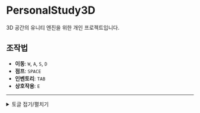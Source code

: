 # PersonalStudy3D

3D 공간의 유니티 엔진을 위한 개인 프로젝트입니다.

## 조작법

- **이동**: `W`, `A`, `S`, `D`
- **점프**: `SPACE`
- **인벤토리**: `TAB`
- **상호작용**: `E`

---

<details>
<summary>토글 접기/펼치기</summary>

### 구현 기능

---

### **기본 이동 및 점프**


- **난이도**: ★★☆☆☆
    - `InputSystem`의 `Invoke`를 통해 이벤트를 트리거하고 `Movement`에서 구독하여 입력값에 따른 변수를 초기화합니다.
    - 상태(State)에 따라 실제 움직일 함수를 호출합니다.

---

### **체력바 UI**


- **난이도**: ★★☆☆☆
    - 체력바는 `ValueSystem`을 상속받아 `Update`를 추상화합니다.
    - `VitalController`에서 추상화된 `ValueSystem`의 함수를 제공하고 호출합니다.

---

### **동적 환경 조사**


- **난이도**: ★★★☆☆
    - `Interaction` 컴포넌트에서 레이 충돌을 검사합니다.
    - 충돌한 오브젝트의 `IInteractable` 인터페이스를 통해 추상화 함수를 호출합니다.

---

### **점프대** *(Class JumpPad)*


- **난이도**: ★★★☆☆
    - `OnCollisionEnter`를 통해 충돌 시 충돌된 `Collision`의 `Rigidbody`에 `AddForce`를 호출합니다.

---

### **아이템 데이터**


- **난이도**: ★★★☆☆
    - `ItemSO`를 상속받는 `ConsumableSO`, `EquipmentSO`를 생성했습니다.

---

### **아이템 사용**


- **난이도**: ★★★☆☆
    - `ItemSO`의 `Use` 메소드를 추상화하고, 상속받는 SO에서 `Use`를 구현하도록 했습니다.

---

## 3️⃣ 도전 기능 가이드

> 🚨 모든 필수 기능 구현을 마친 후 선택적으로 도전하는 기능입니다.
> 

---

### **추가 UI**

- **난이도**: ★★☆☆☆
    - **스태미너 UI**와 **인벤토리 UI**를 제작했습니다.
    - `ValueSystem`을 상속받아 `Update`를 추상화하고, `VitalController`에서 함수를 제공하고 호출합니다.
    - 인벤토리 UI는 단순하게 구현되어 있어, 개편의 필요성을 느끼고 있습니다.

---

### **3인칭 시점**

- **난이도**: ★★★☆☆
    - `Movement`의 `ApplyLook` 메소드에서 3인칭 시점이 될 수 있도록 계산하고 있습니다.

---

### **움직이는 플랫폼 구현**

- **난이도**: ★★★☆☆
    - `Platform` 컴포넌트를 통해 유니티에서 제공하는 `Mathf.PingPong`을 사용하여 0부터 1까지 값을 얻고 해당 값으로 보간했습니다.
    - `OnCollisionEnter` 시 플레이어의 계층 구조를 `Platform`의 자식으로 변경합니다.

---

### **벽 타기 및 매달리기**

- **난이도**: ★★★★☆
    - 플레이어의 앞 방향으로 `Raycast`를 수행합니다.
    - 바라보는 곳 앞에 사다리가 존재하면 `Climb` 상태로 전이됩니다.
    - 해당 상태에서는 `ApplyMove` 대신 `ApplyClimb`을 호출해 진행했습니다.
    - `AddForce.Acceleration`을 사용해 구현해봤으나 자연스러운 움직임 구현이 어려워 입력값을 Y값으로 치환해 구현했습니다.

---

### **다양한 아이템 구현**

- **난이도**: ★★★★☆
    - `ConsumableSO`에서 `Use` 메소드를 재정의하여 `Type`에 따라 `switch` 분기를 나누었습니다.
    - 많은 분기가 생길 경우 다형성을 통해 리팩토링해야 함을 느끼고 있습니다.

---

### **장비 장착**

- **난이도**: ★★★★☆
    - `Equipment`, `Equip` 클래스를 통해 구현했습니다.
    - 장착 시 `EquipmentSO`를 받습니다.

---

### **레이저 트랩**

- **난이도**: ★★★★☆
    - `Raycast`를 사용해 특정 구간을 레이로 감시합니다.
    - 플레이어가 레이저를 통과하면 `Text`를 활성화하고 코루틴을 통해 유지시켰습니다.

---

### **상호작용 가능한 오브젝트 표시**

- **난이도**: ★★★★★
    - `Interaction`에서 `IInteractable`의 `OnHitRay` 메소드를 통해 호출됩니다.
    - `Cannon`에서 상속받은 `IInteractable`의 `OnHitRay`를 구현하면서 `WorldCanvas`의 `Text` 위치를 상호작용 중인 오브젝트의 머리 위에 위치하게 했습니다.

---

### **플랫폼 발사기**

- **난이도**: ★★★★★
    - `Cannon`에서 구현한 `IInteractable`의 `OnInteract`에서 발사를 구현했습니다.
    - 현재 프로젝트 구조상 `ApplyMove`가 호출될 때 입력값이 없으면 `Velocity`를 0으로 초기화하는데, 입력값이 없을 때 항상 호출되어 `AddForce`를 통해 발사돼도 X, Z축 힘이 초기화되는 문제가 있었습니다.
    - **상태 패턴**을 통해 `InteractionState`를 만들었고, 해당 상태에서 `ApplyMove`를 호출하지 않도록 하여 해결했습니다.
    - **의문점 및 개선 사항**:
        - `InteractionState`에 진입하기 위한 조건 검사에 있어서 더 좋은 방법이 없을까 고민하고 있습니다.
        - 플레이어가 `IInteractable` 오브젝트를 찾아 이벤트를 구독하는 것은 동적 생성될 객체에 문제가 있고, 동적 생성될 객체가 플레이어를 찾아 직접 이벤트를 연결해주는 것도 깔끔하지 않은 것 같습니다.
        - 현재 구조는 `OnInteract` 호출 시 플레이어의 상태를 외부에서 강제로 `TransitionTo` 하는 것인데, 외부에서 값 수정이 빈번하면 값의 신뢰도, 순서, 변수 제어가 어려워집니다.
        - 어떤 방법이 가장 확실한지 감을 잡지 못했지만, 학습하고 수정하도록 하겠습니다.

---

### **미구현 기능**

- **발전된 AI**
    - **난이도**: ★★★★★

</details>
